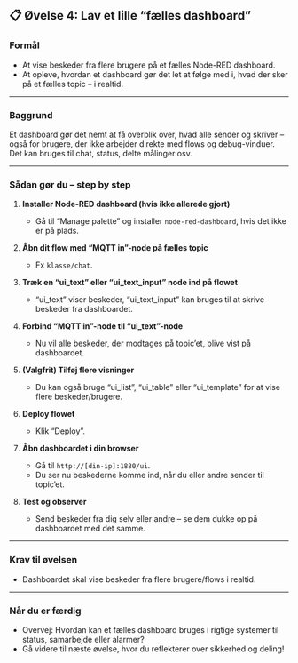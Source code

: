## 📋 Øvelse 4: Lav et lille “fælles dashboard”

### **Formål**

* At vise beskeder fra flere brugere på et fælles Node-RED dashboard.
* At opleve, hvordan et dashboard gør det let at følge med i, hvad der sker på et fælles topic – i realtid.

---

### **Baggrund**

Et dashboard gør det nemt at få overblik over, hvad alle sender og skriver – også for brugere, der ikke arbejder direkte med flows og debug-vinduer. Det kan bruges til chat, status, delte målinger osv.

---

### **Sådan gør du – step by step**

1. **Installer Node-RED dashboard (hvis ikke allerede gjort)**

   * Gå til “Manage palette” og installer `node-red-dashboard`, hvis det ikke er på plads.

2. **Åbn dit flow med “MQTT in”-node på fælles topic**

   * Fx `klasse/chat`.

3. **Træk en “ui\_text” eller “ui\_text\_input” node ind på flowet**

   * “ui\_text” viser beskeder, “ui\_text\_input” kan bruges til at skrive beskeder fra dashboardet.

4. **Forbind “MQTT in”-node til “ui\_text”-node**

   * Nu vil alle beskeder, der modtages på topic’et, blive vist på dashboardet.

5. **(Valgfrit) Tilføj flere visninger**

   * Du kan også bruge “ui\_list”, “ui\_table” eller “ui\_template” for at vise flere beskeder/brugere.

6. **Deploy flowet**

   * Klik “Deploy”.

7. **Åbn dashboardet i din browser**

   * Gå til `http://[din-ip]:1880/ui`.
   * Du ser nu beskederne komme ind, når du eller andre sender til topic’et.

8. **Test og observer**

   * Send beskeder fra dig selv eller andre – se dem dukke op på dashboardet med det samme.

---

### **Krav til øvelsen**

* Dashboardet skal vise beskeder fra flere brugere/flows i realtid.

---

### **Når du er færdig**

* Overvej: Hvordan kan et fælles dashboard bruges i rigtige systemer til status, samarbejde eller alarmer?
* Gå videre til næste øvelse, hvor du reflekterer over sikkerhed og deling!
